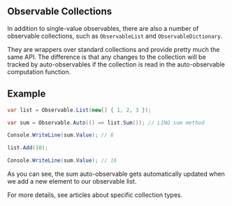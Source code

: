 ## Observable Collections

In addition to single-value observables, there are also a number of observable collections, such as `ObservableList` and `ObservableDictionary`.

They are wrappers over standard collections and provide pretty much the same API. The difference is that any changes to the collection will be tracked by auto-observables if the collection is read in the auto-observable computation function.

## Example

```cs
var list = Observable.List(new[] { 1, 2, 3 });

var sum = Observable.Auto(() => list.Sum()); // LINQ sum method

Console.WriteLine(sum.Value); // 6

list.Add(10);

Console.WriteLine(sum.Value); // 16
```

As you can see, the sum auto-observable gets automatically updated when we add a new element to our observable list.

For more details, see articles about specific collection types.

